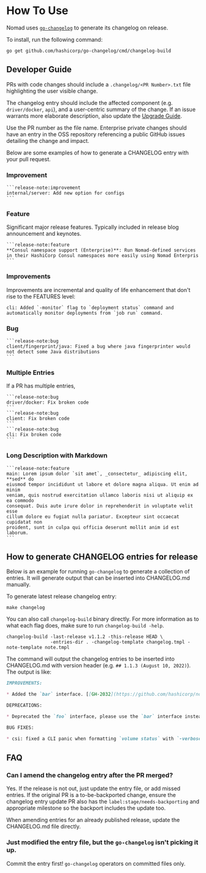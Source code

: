 # How To Use

Nomad uses [`go-changelog`](https://github.com/hashicorp/go-changelog) to generate its changelog on release.

To install, run the following command:

```
go get github.com/hashicorp/go-changelog/cmd/changelog-build
```

## Developer Guide

PRs with code changes should include a `.changelog/<PR Number>.txt` file highlighting the user visible change.

The changelog entry should include the affected component (e.g. `driver/docker`, `api`), and a user-centric summary of the change. If an issue warrants more elaborate description, also update the [Upgrade Guide](../website/content/docs/upgrade/upgrade-specific.mdx).

Use the PR number as the file name. Enterprise private changes should have an entry in the OSS repository referencing a public GitHub issues detailing the change and impact.

Below are some examples of how to generate a CHANGELOG entry with your pull
request.

### Improvement

~~~
```release-note:improvement
internal/server: Add new option for configs
```
~~~

### Feature

Significant major release features. Typically included in release blog announcement and keynotes.

~~~
```release-note:feature
**Consul namespace support (Enterprise)**: Run Nomad-defined services in their HashiCorp Consul namespaces more easily using Nomad Enterpris
```
~~~

### Improvements

Improvements are incremental and quality of life enhancement that don't rise to the FEATURES level:

```release-note:improvement
cli: Added `-monitor` flag to `deployment status` command and automatically monitor deployments from `job run` command.
```

### Bug

~~~
```release-note:bug
client/fingerprint/java: Fixed a bug where java fingerprinter would not detect some Java distributions
```
~~~

### Multiple Entries

If a PR has multiple entries,

~~~
```release-note:bug
driver/docker: Fix broken code
```
```release-note:bug
client: Fix broken code
```
```release-note:bug
cli: Fix broken code
```
~~~

### Long Description with Markdown

~~~
```release-note:feature
main: Lorem ipsum dolor `sit amet`, _consectetur_ adipiscing elit, **sed** do
eiusmod tempor incididunt ut labore et dolore magna aliqua. Ut enim ad minim
veniam, quis nostrud exercitation ullamco laboris nisi ut aliquip ex ea commodo
consequat. Duis aute irure dolor in reprehenderit in voluptate velit esse
cillum dolore eu fugiat nulla pariatur. Excepteur sint occaecat cupidatat non
proident, sunt in culpa qui officia deserunt mollit anim id est laborum.
```
~~~


## How to generate CHANGELOG entries for release

Below is an example for running `go-changelog` to generate a collection of
entries. It will generate output that can be inserted into CHANGELOG.md manually.

To generate latest release changelog entry:

```
make changelog
```

You can also call `changelog-build` binary directly. For more information as to what each flag does, make sure to run `changelog-build -help`.

```
changelog-build -last-release v1.1.2 -this-release HEAD \
                -entries-dir . -changelog-template changelog.tmpl -note-template note.tmpl
```

The command will output the changelog entries to be inserted into CHANGELOG.md with version header (e.g. `## 1.1.3 (August 10, 2022)`). The output is like:

```md
IMPROVEMENTS:

* Added the `bar` interface. [[GH-2032](https://github.com/hashicorp/nomad/issues/2032)]

DEPRECATIONS:

* Deprecated the `foo` interface, please use the `bar` interface instead. [[GH-1001](https://github.com/hashicorp/nomad/issues/1001)]

BUG FIXES:

* csi: fixed a CLI panic when formatting `volume status` with `-verbose` flag [[GH-10818](https://github.com/hashicorp/nomad/issues/10818)]
```

## FAQ

### Can I amend the changelog entry after the PR merged?

Yes. If the release is not out, just update the entry file, or add missed entries. If the original PR is a to-be-backported change, ensure the changelog entry update PR also has the `label:stage/needs-backporting` and appropriate milestone so the backport includes the update too.

When amending entries for an already published release, update the CHANGELOG.md file directly.

### Just modified the entry file, but the `go-changelog` isn't picking it up.

Commit the entry first! `go-changelog` operators on committed files only.


